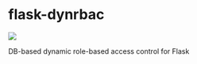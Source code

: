 # flask-dynrbac

[![](https://github.com/parkanaur/flask-dynrbac/workflows/build/badge.svg)](https://github.com/parkanaur/flask-dynrbac/actions?query=workflow%3Abuildhttps://github.com/parkanaur/flask-dynrbac/actions?query=workflow%3Abuild)

DB-based dynamic role-based access control for Flask
